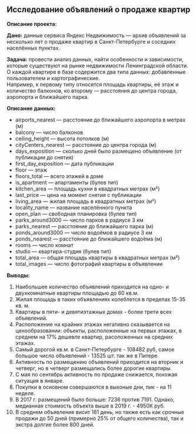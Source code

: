 ## Исследование объявлений о продаже квартир ##

**Описание проекта:**

**Дано:** данные сервиса Яндекс Недвижимость — архив объявлений за несколько лет о продаже квартир в Санкт-Петербурге и соседних населённых пунктах.

**Задача:** провести анализ данных, найти особенности и зависимости, которые существуют на рынке недвижимости Ленинградской области.  
О каждой квартире в базе содержится два типа данных: добавленные пользователем и картографические.  
Например, к первому типу относятся площадь квартиры, её этаж и количество балконов, ко второму — расстояния до центра города, аэропорта и ближайшего парка. 

**Описание данных:**
- airports_nearest — расстояние до ближайшего аэропорта в метрах (м)
- balcony — число балконов
- ceiling_height — высота потолков (м)
- cityCenters_nearest — расстояние до центра города (м)
- days_exposition — сколько дней было размещено объявление (от публикации до снятия)
- first_day_exposition — дата публикации
- floor — этаж
- floors_total — всего этажей в доме
- is_apartment — апартаменты (булев тип)
- kitchen_area — площадь кухни в квадратных метрах (м²)
- last_price — цена на момент снятия с публикации
- living_area — жилая площадь в квадратных метрах (м²)
- locality_name — название населённого пункта
- open_plan — свободная планировка (булев тип)
- parks_around3000 — число парков в радиусе 3 км
- parks_nearest — расстояние до ближайшего парка (м)
- ponds_around3000 — число водоёмов в радиусе 3 км
- ponds_nearest — расстояние до ближайшего водоёма (м)
- rooms — число комнат
- studio — квартира-студия (булев тип)
- total_area — общая площадь квартиры в квадратных метрах (м²)
- total_images — число фотографий квартиры в объявлении

**Выводы:**

1. Наибольшее количество объявлений приходится на одно- и двухкомнатные квартиры площадью до 60 кв.м.
2. Жилая площадь в таких объявлениях колеблется в пределах 15-35 кв. м.
3. Квартиры в пяти- и девятиэтажных домах - более трети всех объявлений.
4. Расположение на крайних этажах негативно сказывается на ценообразовании: объекты, расположенные на первых этажах, в среднем на 17% дешевле квартир, расоложенных на средних этажах.
5. Самый дорогой кв.м. в Санкт-Петербурге - 108482 руб, самое большое число объявлений - 13525 шт. так же в Питере.
6. Активность по размещению объявлений приходится на вторник и четверг, но в четверг размещались более дорогие квартиры.
7. С мая по сентябрь активность по продаже снижается, похожая ситуация в январе.
8. Покупки в основном совершаются в выхоные дни, пик - на 11 неделе.
9. В 2017 г. размещений было больше: 7236 против 7191. Однако, медианная стоимость объекта выше в 2019 г. - 4950К руб.
10. В среднем объявление висит 181 день, но также есть как срочные продажи до 50 дней (примерно 25% от общего количества), так и экстра долгие более 800 дней.
